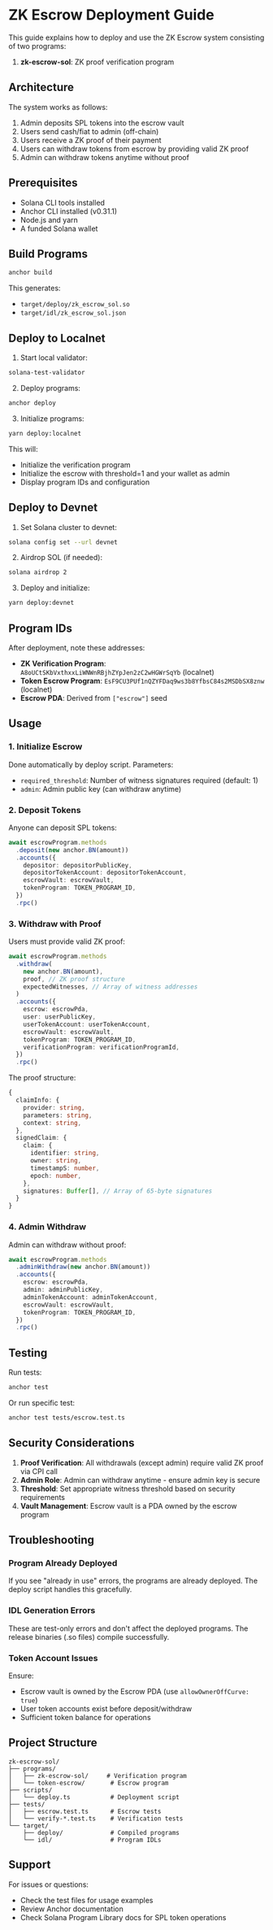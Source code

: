# ZK Escrow Deployment Guide

This guide explains how to deploy and use the ZK Escrow system consisting of two programs:

1. **zk-escrow-sol**: ZK proof verification program

## Architecture

The system works as follows:

1. Admin deposits SPL tokens into the escrow vault
2. Users send cash/fiat to admin (off-chain)
3. Users receive a ZK proof of their payment
4. Users can withdraw tokens from escrow by providing valid ZK proof
5. Admin can withdraw tokens anytime without proof

## Prerequisites

- Solana CLI tools installed
- Anchor CLI installed (v0.31.1)
- Node.js and yarn
- A funded Solana wallet

## Build Programs

```bash
anchor build
```

This generates:

- `target/deploy/zk_escrow_sol.so`
- `target/idl/zk_escrow_sol.json`

## Deploy to Localnet

1. Start local validator:

```bash
solana-test-validator
```

2. Deploy programs:

```bash
anchor deploy
```

3. Initialize programs:

```bash
yarn deploy:localnet
```

This will:

- Initialize the verification program
- Initialize the escrow with threshold=1 and your wallet as admin
- Display program IDs and configuration

## Deploy to Devnet

1. Set Solana cluster to devnet:

```bash
solana config set --url devnet
```

2. Airdrop SOL (if needed):

```bash
solana airdrop 2
```

3. Deploy and initialize:

```bash
yarn deploy:devnet
```

## Program IDs

After deployment, note these addresses:

- **ZK Verification Program**: `A8oUCtSKbVxthxxLiWNWnRBjhZYpJen2zC2wHGWrSqYb` (localnet)
- **Token Escrow Program**: `EsF9CU3PUf1nQZYFDaq9ws3b8YfbsC84s2MSDbSX8znw` (localnet)
- **Escrow PDA**: Derived from `["escrow"]` seed

## Usage

### 1. Initialize Escrow

Done automatically by deploy script. Parameters:

- `required_threshold`: Number of witness signatures required (default: 1)
- `admin`: Admin public key (can withdraw anytime)

### 2. Deposit Tokens

Anyone can deposit SPL tokens:

```typescript
await escrowProgram.methods
  .deposit(new anchor.BN(amount))
  .accounts({
    depositor: depositorPublicKey,
    depositorTokenAccount: depositorTokenAccount,
    escrowVault: escrowVault,
    tokenProgram: TOKEN_PROGRAM_ID,
  })
  .rpc()
```

### 3. Withdraw with Proof

Users must provide valid ZK proof:

```typescript
await escrowProgram.methods
  .withdraw(
    new anchor.BN(amount),
    proof, // ZK proof structure
    expectedWitnesses, // Array of witness addresses
  )
  .accounts({
    escrow: escrowPda,
    user: userPublicKey,
    userTokenAccount: userTokenAccount,
    escrowVault: escrowVault,
    tokenProgram: TOKEN_PROGRAM_ID,
    verificationProgram: verificationProgramId,
  })
  .rpc()
```

The proof structure:

```typescript
{
  claimInfo: {
    provider: string,
    parameters: string,
    context: string,
  },
  signedClaim: {
    claim: {
      identifier: string,
      owner: string,
      timestampS: number,
      epoch: number,
    },
    signatures: Buffer[], // Array of 65-byte signatures
  }
}
```

### 4. Admin Withdraw

Admin can withdraw without proof:

```typescript
await escrowProgram.methods
  .adminWithdraw(new anchor.BN(amount))
  .accounts({
    escrow: escrowPda,
    admin: adminPublicKey,
    adminTokenAccount: adminTokenAccount,
    escrowVault: escrowVault,
    tokenProgram: TOKEN_PROGRAM_ID,
  })
  .rpc()
```

## Testing

Run tests:

```bash
anchor test
```

Or run specific test:

```bash
anchor test tests/escrow.test.ts
```

## Security Considerations

1. **Proof Verification**: All withdrawals (except admin) require valid ZK proof via CPI call
2. **Admin Role**: Admin can withdraw anytime - ensure admin key is secure
3. **Threshold**: Set appropriate witness threshold based on security requirements
4. **Vault Management**: Escrow vault is a PDA owned by the escrow program

## Troubleshooting

### Program Already Deployed

If you see "already in use" errors, the programs are already deployed. The deploy script handles this gracefully.

### IDL Generation Errors

These are test-only errors and don't affect the deployed programs. The release binaries (.so files) compile successfully.

### Token Account Issues

Ensure:

- Escrow vault is owned by the Escrow PDA (use `allowOwnerOffCurve: true`)
- User token accounts exist before deposit/withdraw
- Sufficient token balance for operations

## Project Structure

```
zk-escrow-sol/
├── programs/
│   ├── zk-escrow-sol/     # Verification program
│   └── token-escrow/       # Escrow program
├── scripts/
│   └── deploy.ts           # Deployment script
├── tests/
│   ├── escrow.test.ts      # Escrow tests
│   └── verify-*.test.ts    # Verification tests
└── target/
    ├── deploy/             # Compiled programs
    └── idl/                # Program IDLs
```

## Support

For issues or questions:

- Check the test files for usage examples
- Review Anchor documentation
- Check Solana Program Library docs for SPL token operations
